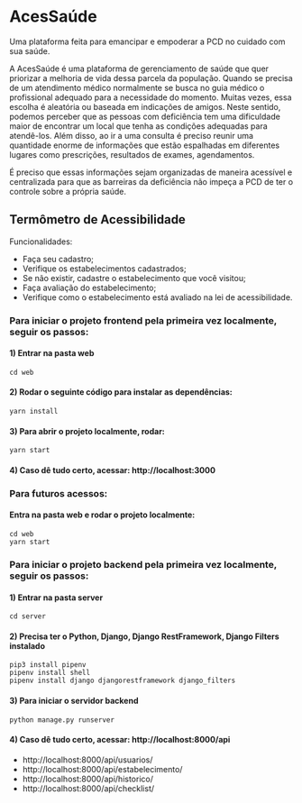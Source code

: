 # AcesSaúde 

Uma plataforma feita para emancipar e empoderar a PCD no cuidado com sua saúde.

A AcesSaúde é uma plataforma de gerenciamento de saúde que quer priorizar a melhoria de vida dessa parcela da população. Quando se precisa de um atendimento médico normalmente se busca no guia médico o profissional adequado para a necessidade do momento. Muitas vezes, essa escolha é aleatória ou baseada em indicações de amigos. Neste sentido, podemos perceber que as pessoas com deficiência tem uma dificuldade maior de encontrar um local que tenha as condições adequadas para atendê-los. Além disso, ao ir a uma consulta é preciso reunir uma quantidade enorme de informações que estão espalhadas em diferentes lugares como prescrições, resultados de exames, agendamentos. 

É preciso que essas informações sejam organizadas de maneira acessível e centralizada para que as barreiras da deficiência não impeça a PCD de ter o controle sobre a própria saúde.

## Termômetro de Acessibilidade

Funcionalidades:
- Faça seu cadastro;
- Verifique os estabelecimentos cadastrados;
- Se não existir, cadastre o estabelecimento que você visitou;
- Faça avaliação do estabelecimento;
- Verifique como o estabelecimento está avaliado na lei de acessibilidade.


### Para iniciar o projeto frontend pela primeira vez localmente, seguir os passos:

#### 1) Entrar na pasta web
```
cd web
```

#### 2) Rodar o seguinte código para instalar as dependências:
```
yarn install
```

#### 3) Para abrir o projeto localmente, rodar:
```
yarn start
```

#### 4) Caso dê tudo certo, acessar: http://localhost:3000  


### Para futuros acessos:

#### Entra na pasta web e rodar o projeto localmente:
```
cd web
yarn start
```


### Para iniciar o projeto backend pela primeira vez localmente, seguir os passos:

#### 1) Entrar na pasta server
```
cd server
```

#### 2) Precisa ter o Python, Django, Django RestFramework, Django Filters instalado
```
pip3 install pipenv
pipenv install shell
pipenv install django djangorestframework django_filters
```

#### 3) Para iniciar o servidor backend
```
python manage.py runserver
```

#### 4) Caso dê tudo certo, acessar: http://localhost:8000/api  
- http://localhost:8000/api/usuarios/
- http://localhost:8000/api/estabelecimento/
- http://localhost:8000/api/historico/
- http://localhost:8000/api/checklist/
